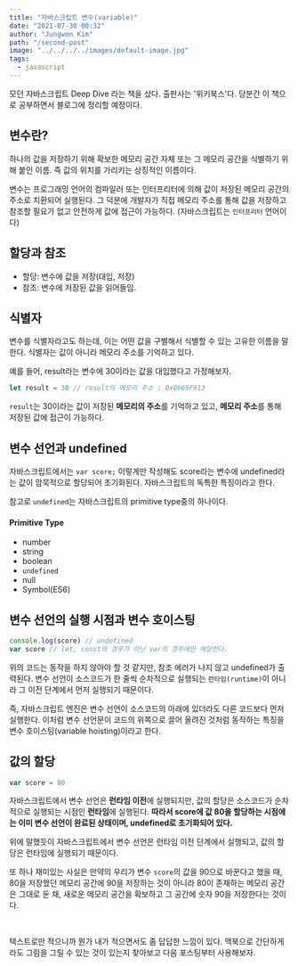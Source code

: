 ```yaml
---
title: "자바스크립트 변수(variable)"
date: "2021-07-30 00:32"
author: "Jungwon Kim"
path: "/second-post"
image: "../../../../images/default-image.jpg"
tags:
  - javascript
---
```


모던 자바스크립트 Deep Dive 라는 책을 샀다. 출판사는 '위키북스'다.
당분간 이 책으로 공부하면서 블로그에 정리할 예정이다.

## 변수란?

하나의 값을 저장하기 위해 확보한 메모리 공간 자체 또는 그 메모리 공간을 식별하기 위해 붙인 이름. 즉 값의 위치를 가리키는 상징적인 이름이다.

변수는 프로그래밍 언어의 컴파일러 또는 인터프리터에 의해 값이 저장된 메모리 공간의 주소로 치환되어 실행된다. 그 덕분에 개발자가 직접 메모리 주소를 통해 값을 저장하고 참조할 필요가
없고 안전하게 값에 접근이 가능하다. (자바스크립트는 `인터프리터` 언어이다)

## 할당과 참조

- 할당: 변수에 값을 저장(대입, 저장)
- 참조: 변수에 저장된 값을 읽어들임.

## 식별자

변수를 식별자라고도 하는데, 이는 어떤 값을 구별해서 식별할 수 있는 고유한 이름을 말한다.
식별자는 값이 아니라 메모리 주소를 기억하고 있다.

예를 들어, result라는 변수에 30이라는 값을 대입했다고 가정해보자.

```javascript
let result = 30 // result의 메모리 주소 : 0x0669F913
```

`result`는 30이라는 값이 저장된 **메모리의 주소**를 기억하고 있고, **메모리 주소**를 통해 저장된 값에 접근이 가능하다.

## 변수 선언과 undefined

자바스크립트에서는 `var score;` 이렇게만 작성해도 score라는 변수에 undefined라는 값이 암묵적으로 할당되어 초기화된다. 자바스크립트의 독특한 특징이라고 한다.

참고로 `undefined`는 자바스크립트의 primitive type중의 하나이다.<br/>

#### Primitive Type

- number
- string
- boolean
- `undefined`
- null
- Symbol(ES6)

## 변수 선언의 실행 시점과 변수 호이스팅

```javascript
console.log(score) // undefined
var score // let, const의 경우가 아닌 var의 경우에만 해당한다.
```

위의 코드는 동작을 하지 않아야 할 것 같지만, 참조 에러가 나지 않고 undefined가 출력된다.
변수 선언이 소스코드가 한 줄씩 순차적으로 실행되는 `런타임(runtime)`이 아니라 그 이전 단계에서 먼저 실행되기 때문이다.

즉, 자바스크립트 엔진은 변수 선언이 소스코드의 아래에 있더라도 다른 코드보다 먼저 실행한다.
이처럼 변수 선언문이 코드의 위쪽으로 끌어 올려진 것처럼 동작하는 특징을 변수 호이스팅(variable hoisting)이라고 한다.

## 값의 할당

```javascript
var score = 80
```

자바스크립트에서 변수 선언은 **런타임 이전**에 실행되지만, 값의 할당은 소스코드가 순차적으로 실행되는 시점인 **런타임**에 실행된다.
**따라서 score에 값 80을 할당하는 시점에는 이미 변수 선언이 완료된 상태이며, undefined로 초기화되어 있다.**

위에 말했듯이 자바스크립트에서 변수 선언은 런타임 이전 단계에서 실행되고, 값의 할당은 런타임에 실행되기 때문이다.

또 하나 재미있는 사실은 만약의 우리가 변수 `score`의 값을 90으로 바꾼다고 했을 때, 80을 저장했던 메모리 공간에 90을 저장하는 것이 아니라 80이 존재하는 메모리 공간은 그대로 둔 채, 새로운 메모리 공간을 확보하고 그 공간에 숫자 90을 저장한다는 것이다.

<br/>

텍스트로만 적으니까 뭔가 내가 적으면서도 좀 답답한 느낌이 있다. 맥북으로 간단하게라도 그림을 그릴 수 있는 것이 있는지 찾아보고 다음 포스팅부터 사용해보자.
